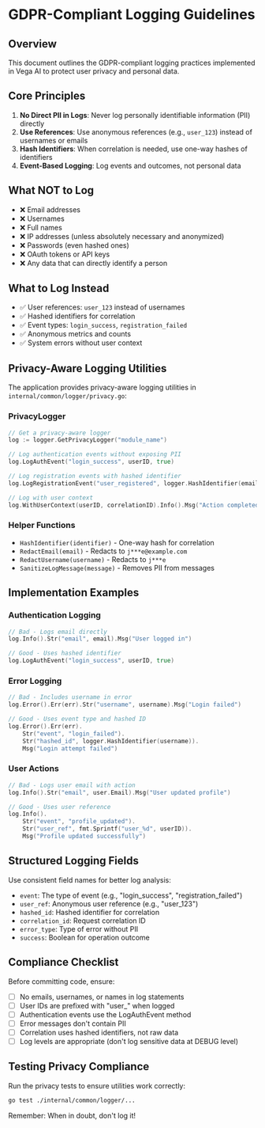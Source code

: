 # GDPR-Compliant Logging Guidelines

## Overview

This document outlines the GDPR-compliant logging practices implemented in Vega AI to protect user privacy and personal data.

## Core Principles

1. **No Direct PII in Logs**: Never log personally identifiable information (PII) directly
2. **Use References**: Use anonymous references (e.g., `user_123`) instead of usernames or emails
3. **Hash Identifiers**: When correlation is needed, use one-way hashes of identifiers
4. **Event-Based Logging**: Log events and outcomes, not personal data

## What NOT to Log

- ❌ Email addresses
- ❌ Usernames
- ❌ Full names
- ❌ IP addresses (unless absolutely necessary and anonymized)
- ❌ Passwords (even hashed ones)
- ❌ OAuth tokens or API keys
- ❌ Any data that can directly identify a person

## What to Log Instead

- ✅ User references: `user_123` instead of usernames
- ✅ Hashed identifiers for correlation
- ✅ Event types: `login_success`, `registration_failed`
- ✅ Anonymous metrics and counts
- ✅ System errors without user context

## Privacy-Aware Logging Utilities

The application provides privacy-aware logging utilities in `internal/common/logger/privacy.go`:

### PrivacyLogger

```go
// Get a privacy-aware logger
log := logger.GetPrivacyLogger("module_name")

// Log authentication events without exposing PII
log.LogAuthEvent("login_success", userID, true)

// Log registration events with hashed identifier
log.LogRegistrationEvent("user_registered", logger.HashIdentifier(email), true)

// Log with user context
log.WithUserContext(userID, correlationID).Info().Msg("Action completed")
```

### Helper Functions

- `HashIdentifier(identifier)` - One-way hash for correlation
- `RedactEmail(email)` - Redacts to `j***e@example.com`
- `RedactUsername(username)` - Redacts to `j***e`
- `SanitizeLogMessage(message)` - Removes PII from messages

## Implementation Examples

### Authentication Logging

```go
// Bad - Logs email directly
log.Info().Str("email", email).Msg("User logged in")

// Good - Uses hashed identifier
log.LogAuthEvent("login_success", userID, true)
```

### Error Logging

```go
// Bad - Includes username in error
log.Error().Err(err).Str("username", username).Msg("Login failed")

// Good - Uses event type and hashed ID
log.Error().Err(err).
    Str("event", "login_failed").
    Str("hashed_id", logger.HashIdentifier(username)).
    Msg("Login attempt failed")
```

### User Actions

```go
// Bad - Logs user email with action
log.Info().Str("email", user.Email).Msg("User updated profile")

// Good - Uses user reference
log.Info().
    Str("event", "profile_updated").
    Str("user_ref", fmt.Sprintf("user_%d", userID)).
    Msg("Profile updated successfully")
```

## Structured Logging Fields

Use consistent field names for better log analysis:

- `event`: The type of event (e.g., "login_success", "registration_failed")
- `user_ref`: Anonymous user reference (e.g., "user_123")
- `hashed_id`: Hashed identifier for correlation
- `correlation_id`: Request correlation ID
- `error_type`: Type of error without PII
- `success`: Boolean for operation outcome

## Compliance Checklist

Before committing code, ensure:

- [ ] No emails, usernames, or names in log statements
- [ ] User IDs are prefixed with "user_" when logged
- [ ] Authentication events use the LogAuthEvent method
- [ ] Error messages don't contain PII
- [ ] Correlation uses hashed identifiers, not raw data
- [ ] Log levels are appropriate (don't log sensitive data at DEBUG level)

## Testing Privacy Compliance

Run the privacy tests to ensure utilities work correctly:

```bash
go test ./internal/common/logger/...
```

Remember: When in doubt, don't log it!
